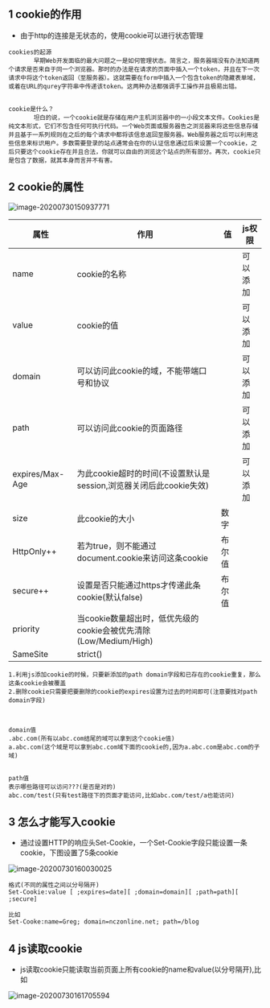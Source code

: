## 1 cookie的作用

* 由于http的连接是无状态的，使用cookie可以进行状态管理

```
cookies的起源
       早期Web开发面临的最大问题之一是如何管理状态。简言之，服务器端没有办法知道两个请求是否来自于同一个浏览器。那时的办法是在请求的页面中插入一个token，并且在下一次请求中将这个token返回（至服务器）。这就需要在form中插入一个包含token的隐藏表单域，或着在URL的qurey字符串中传递该token。这两种办法都强调手工操作并且极易出错。


cookie是什么？
       坦白的说，一个cookie就是存储在用户主机浏览器中的一小段文本文件。Cookies是纯文本形式，它们不包含任何可执行代码。一个Web页面或服务器告之浏览器来将这些信息存储并且基于一系列规则在之后的每个请求中都将该信息返回至服务器。Web服务器之后可以利用这些信息来标识用户。多数需要登录的站点通常会在你的认证信息通过后来设置一个cookie，之后只要这个cookie存在并且合法，你就可以自由的浏览这个站点的所有部分。再次，cookie只是包含了数据，就其本身而言并不有害。
```



## 2 cookie的属性

![image-20200730150937771](../../../AppData/Roaming/Typora/typora-user-images/image-20200730150937771.png)

| 属性            | 作用                                                         | 值     | js权限   |
| --------------- | ------------------------------------------------------------ | ------ | -------- |
| name            | cookie的名称                                                 |        | 可以添加 |
| value           | cookie的值                                                   |        | 可以添加 |
| domain          | 可以访问此cookie的域，不能带端口号和协议                     |        | 可以添加 |
| path            | 可以访问此cookie的页面路径                                   |        | 可以添加 |
| expires/Max-Age | 为此cookie超时的时间(不设置默认是session,浏览器关闭后此cookie失效) |        | 可以添加 |
| size            | 此cookie的大小                                               | 数字   |          |
| HttpOnly++      | 若为true，则不能通过document.cookie来访问这条cookie          | 布尔值 |          |
| secure++        | 设置是否只能通过https才传递此条cookie(默认false)             | 布尔值 |          |
| priority        | 当cookie数量超出时，低优先级的cookie会被优先清除(Low/Medium/High) |        |          |
| SameSite        | strict()                                                     |        |          |

```
1.利用js添加cookie的时候，只要新添加的path domain字段和已存在的cookie重复，那么这条cookie会被覆盖
2.删除cookie只需要把要删除的cookie的expires设置为过去的时间即可(注意要找对path domain字段)



domain值
.abc.com(所有以abc.com结尾的域可以拿到这个cookie值)
a.abc.com(这个域是可以拿到abc.com域下面的cookie的,因为a.abc.com是abc.com的子域)


path值
表示哪些路径可以访问???(是否是对的)
abc.com/test(只有test路径下的页面才能访问,比如abc.com/test/a也能访问)
```





## 3 怎么才能写入cookie

* 通过设置HTTP的响应头Set-Cookie，一个Set-Cookie字段只能设置一条cookie，下图设置了5条cookie

![image-20200730160030025](../../../AppData/Roaming/Typora/typora-user-images/image-20200730160030025.png)

```
格式(不同的属性之间以分号隔开)
Set-Cookie:value [ ;expires=date][ ;domain=domain][ ;path=path][ ;secure]

比如
Set-Cooke:name=Greg; domain=nczonline.net; path=/blog

```

## 4 js读取cookie

* js读取cookie只能读取当前页面上所有cookie的name和value(以分号隔开),比如

![image-20200730161705594](../../../AppData/Roaming/Typora/typora-user-images/image-20200730161705594.png)

